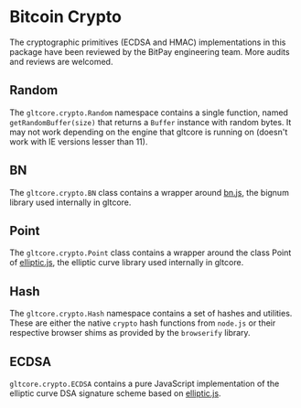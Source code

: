 # Bitcoin Crypto
The cryptographic primitives (ECDSA and HMAC) implementations in this package have been reviewed by the BitPay engineering team. More audits and reviews are welcomed.

## Random
The `gltcore.crypto.Random` namespace contains a single function, named `getRandomBuffer(size)` that returns a `Buffer` instance with random bytes. It may not work depending on the engine that gltcore is running on (doesn't work with IE versions lesser than 11).

## BN
The `gltcore.crypto.BN` class contains a wrapper around [bn.js](https://github.com/indutny/bn.js), the bignum library used internally in gltcore.

## Point
The `gltcore.crypto.Point` class contains a wrapper around the class Point of [elliptic.js](https://github.com/indutny/elliptic), the elliptic curve library used internally in gltcore.

## Hash
The `gltcore.crypto.Hash` namespace contains a set of hashes and utilities. These are either the native `crypto` hash functions from `node.js` or their respective browser shims as provided by the `browserify` library.

## ECDSA
`gltcore.crypto.ECDSA` contains a pure JavaScript implementation of the elliptic curve DSA signature scheme based on [elliptic.js](https://github.com/indutny/elliptic).
